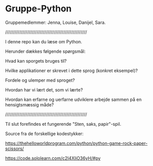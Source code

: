 # Gruppe-Python
Gruppemedlemmer: Jenna, Louise, Danijel, Sara. 

////////////////////////////////////////////////////

I denne repo kan du læse om Python. 


Herunder dækkes følgende spørgsmål:


Hvad kan sporgets bruges til? 

Hvilke applikationer er skrevet i dette sprog (konkret eksempel)?	 

Fordele og ulemper med sproget?

Hvordan har vi lært det, som vi lærte? 

Hvordan kan erfarne og uerfarne udviklere arbejde sammen på en hensigtsmæssig måde?


////////////////////////////////////////////////////


Til slut forefindes et fungerende "Sten, saks, papir"-spil.

Source fra de forskellige kodestykker: 

https://thehelloworldprogram.com/python/python-game-rock-paper-scissors/


https://code.sololearn.com/c2I4XIiO36yH/#py
